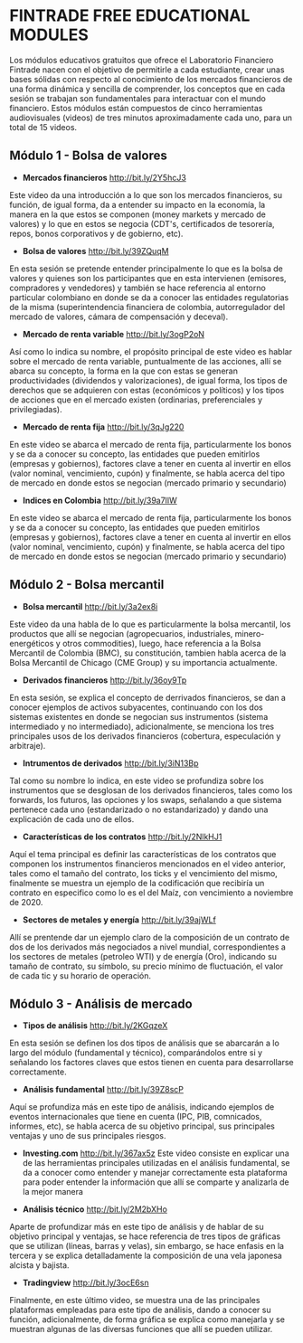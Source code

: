 # FINTRADE FREE EDUCATIONAL MODULES

Los módulos educativos gratuitos que ofrece el Laboratorio Financiero Fintrade nacen con el objetivo de permitirle a cada estudiante, crear unas bases sólidas con respecto al conocimiento de los mercados financieros de una forma dinámica y sencilla de comprender, los conceptos que en cada sesión se trabajan son fundamentales para interactuar con el mundo financiero. Estos módulos están compuestos de cinco herramientas audiovisuales (videos) de tres minutos aproximadamente cada uno, para un total de 15 videos.

## Módulo 1 - Bolsa de valores

- **Mercados financieros** http://bit.ly/2Y5hcJ3

Este video da una introducción a lo que son los mercados financieros, su función, de igual forma, da a entender su impacto en la economía, la manera en la que estos se componen (money markets y mercado de valores) y lo que en estos se negocia (CDT's, certificados de tesorería, repos, bonos corporativos y de gobierno, etc). 

- **Bolsa de valores** http://bit.ly/39ZQuqM

En esta sesión se pretende entender principalmente lo que es la bolsa de valores y quienes son los participantes que en esta intervienen (emisores, compradores y vendedores) y también se hace referencia al entorno particular colombiano en donde se da a conocer las entidades regulatorias de la misma (superintendencia financiera de colombia, autorregulador del mercado de valores, cámara de compensación y deceval).

- **Mercado de renta variable** http://bit.ly/3ogP2oN

Así como lo indica su nombre, el propósito principal de este video es hablar sobre el mercado de renta variable, puntualmente de las acciones, allí se abarca su concepto, la forma en la que con estas se generan productividades (dividendos y valorizaciones), de igual forma, los tipos de derechos que se adquieren con estas (económicos y políticos) y los tipos de acciones que en el mercado existen (ordinarias, preferenciales y privilegiadas).

- **Mercado de renta fija** http://bit.ly/3qJg220

En este video se abarca el mercado de renta fija, particularmente los bonos y se da a conocer su concepto, las entidades que pueden emitirlos (empresas y gobiernos), factores clave a tener en cuenta al invertir en ellos (valor nominal, vencimiento, cupón) y finalmente, se habla acerca del tipo de mercado en donde estos se negocian (mercado primario y secundario)

- **Indices en Colombia** http://bit.ly/39a7IlW

En este video se abarca el mercado de renta fija, particularmente los bonos y se da a conocer su concepto, las entidades que pueden emitirlos (empresas y gobiernos), factores clave a tener en cuenta al invertir en ellos (valor nominal, vencimiento, cupón) y finalmente, se habla acerca del tipo de mercado en donde estos se negocian (mercado primario y secundario)

## Módulo 2 - Bolsa mercantil

- **Bolsa mercantil** http://bit.ly/3a2ex8i

Este video da una habla de lo que es particularmente la bolsa mercantil, los productos que allí se negocian (agropecuarios, industriales, minero-energéticos y otros commodities), luego, hace referencia a la Bolsa Mercantil de Colombia (BMC), su constitución, tambien habla acerca de la Bolsa Mercantil de Chicago (CME Group) y su importancia actualmente.

- **Derivados financieros** http://bit.ly/36oy9Tp

En esta sesión, se explica el concepto de derrivados financieros, se dan a conocer ejemplos de activos subyacentes, continuando con los dos sistemas existentes en donde se negocian sus instrumentos (sistema intermediado y no intermediado), adicionalmente, se menciona los tres principales usos de los derivados financieros (cobertura, especulación y arbitraje).

- **Intrumentos de derivados** http://bit.ly/3iN13Bp

Tal como su nombre lo indica, en este video se profundiza sobre los instrumentos que se desglosan de los derivados financieros, tales como los forwards, los futuros, las opciones y los swaps, señalando a que sistema pertenece cada uno (estandarizado o no estandarizado) y dando una explicación de cada uno de ellos.

- **Características de los contratos** http://bit.ly/2NlkHJ1

Aquí el tema principal es definir las características de los contratos que componen los instrumentos financieros mencionados en el video anterior, tales como el tamaño del contrato, los ticks y el vencimiento del mismo, finalmente se muestra un ejemplo de la codificación que recibiría un contrato en especifico como lo es el del Maíz, con vencimiento a noviembre de 2020.

- **Sectores de metales y energía** http://bit.ly/39ajWLf

Allí se prentende dar un ejemplo claro de la composición de un contrato de dos de los derivados más negociados a nivel mundial, correspondientes a los sectores de metales (petroleo WTI) y de energía (Oro), indicando su tamaño de contrato, su símbolo, su precio mínimo de fluctuación, el valor de cada tic y su horario de operación.

## Módulo 3 - Análisis de mercado 

- **Tipos de análisis** http://bit.ly/2KGqzeX

En esta sesión se definen los dos tipos de análisis que se abarcarán a lo largo del módulo (fundamental y técnico), comparándolos entre si y señalando los factores claves que estos tienen en cuenta para desarrollarse correctamente.

- **Análisis fundamental** http://bit.ly/39Z8scP

Aquí se profundiza más en este tipo de análisis, indicando ejemplos de eventos internacionales que tiene en cuenta (IPC, PIB, comnicados, informes, etc), se habla acerca de su objetivo principal, sus principales ventajas y uno de sus principales riesgos.

- **Investing.com** http://bit.ly/367ax5z
Este video consiste en explicar una de las herramientas principales utilizadas en el análisis fundamental, se da a conocer como entender y manejar correctamente esta plataforma para poder entender la información que allí se comparte y analizarla de la mejor manera

- **Análisis técnico** http://bit.ly/2M2bXHo

Aparte de profundizar más en este tipo de análisis y de hablar de su objetivo principal y ventajas, se hace referencia de tres tipos de gráficas que se utilizan (líneas, barras y velas), sin embargo, se hace enfasis en la tercera y se explica detalladamente la composición de una vela japonesa alcista y bajista.

- **Tradingview** http://bit.ly/3ocE6sn

Finalmente, en este último video, se muestra una de las principales plataformas empleadas para este tipo de análisis, dando a conocer su función, adicionalmente, de forma gráfica se explica como manejarla y se muestran algunas de las diversas funciones que allí se pueden utilizar.
















